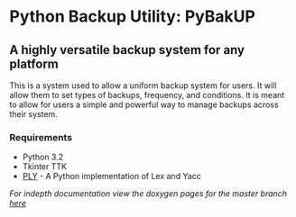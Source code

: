 Python Backup Utility: PyBakUP
==============================

A highly versatile backup system for any platform
-------------------------------------------------

This is a system used to allow a uniform backup system
for users. It will allow them to set types of backups, frequency,
and conditions. It is meant to allow for users a simple and powerful
way to manage backups across their system.

### Requirements
* Python 3.2
* Tkinter TTK
* [PLY](http://www.dabeaz.com/ply/) - A Python implementation of Lex and Yacc

_For indepth documentation view the doxygen pages for the master branch [here](thebearbear.github.com/PyBakUP/html/)_
